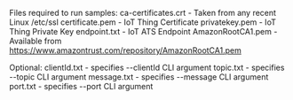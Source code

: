 Files required to run samples:
ca-certificates.crt - Taken from any recent Linux /etc/ssl
certificate.pem - IoT Thing Certificate
privatekey.pem - IoT Thing Private Key
endpoint.txt - IoT ATS Endpoint
AmazonRootCA1.pem - Available from https://www.amazontrust.com/repository/AmazonRootCA1.pem

Optional:
clientId.txt - specifies --clientId CLI argument
topic.txt - specifies --topic CLI argument
message.txt - specifies --message CLI argument
port.txt - specifies --port CLI argument
